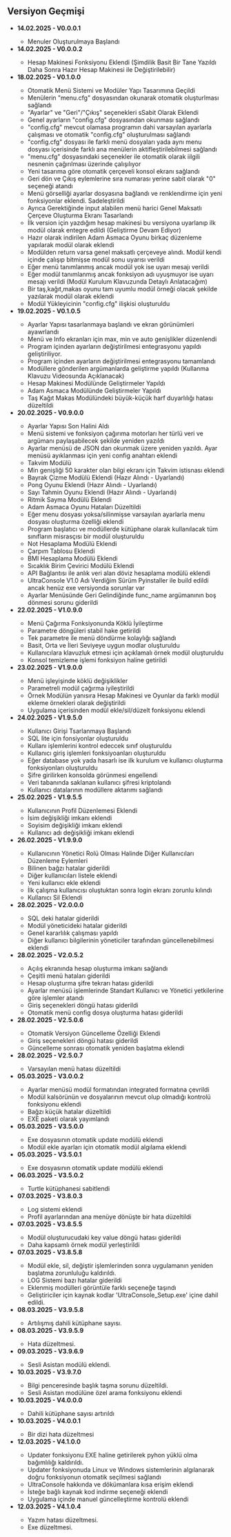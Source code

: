 ## Versiyon Geçmişi
<div  align="left"  id="workflow">

<ul>
	<li><b>14.02.2025 - V0.0.0.1</b></li>
	<ul>
		<li>Menuler Oluşturulmaya Başlandı</li>
	</ul>
	<li><b>14.02.2025 - V0.0.0.2</b></li>
	<ul>
		<li>Hesap Makinesi Fonksiyonu Eklendi (Şimdilik Basit Bir Tane Yazıldı Daha Sonra Hazır Hesap Makinesi ile Değiştirilebilir)</li>
	</ul>
	<li><b>18.02.2025 - V0.1.0.0</b></li>
	<ul>
		<li>Otomatik Menü Sistemi ve Modüler Yapı Tasarımına Geçildi</li>
		<li>Menülerin "menu.cfg" dosyasından okunarak otomatik oluşturlması sağlandı</li>
		<li>"Ayarlar" ve "Geri"/"Çıkış" seçenekleri sSabit Olarak Eklendi</li>
		<li>Genel ayarların "config.cfg" dosyasından okunması sağlandı</li>
		<li>"config.cfg" mevcut olamasa programın dahi varsayılan ayarlarla çalışması ve otomatik "config.cfg" oluşturulması sağlandı</li>
		<li>"config.cfg" dosyası ile farklı menü dosyaları yada aynı menu dosyası içerisinde farklı ana menülerin aktifleştirilebilmesi sağlandı</li>
		<li>"menu.cfg" dosyasındaki seçenekler ile otomatik olarak iilgili nesnenin çağırılması üzerinde çalışılıyor</li>
		<li>Yeni tasarıma göre otomatik çerçeveli konsol ekranı sağlandı</li>
		<li>Geri dön ve Çıkış eylemlerine sıra numarası yerine sabit olarak "0" seçeneği atandı</li>
		<li>Menü görselliği ayarlar dosyasına bağlandı ve renklendirme için yeni fonksiyonlar eklendi. Sadeleştirildi</li>
		<li>Ayrıca Gerektiğinde input alabilen menü harici Genel Maksatlı Çerçeve Oluşturma Ekranı Tasarlandı</li>
		<li>İlk version için yazdığım hesap makinesi bu versiyona uyarlanıp ilk modül olarak entegre edildi (Geliştirme Devam Ediyor)</li>
		<li>Hazır olarak indirilen Adam Asmaca Oyunu birkaç düzenleme yapılarak modül olarak eklendi</li>
		<li>Modülden return varsa genel maksatlı çerçeveye alındı. Modül kendi içinde çalışıp bitmişse modül sonu uyarısı verildi</li>
		<li>Eğer menü tanımlanmış ancak modül yok ise uyarı mesajı verildi</li>
		<li>Eğer modül tanımlanmış ancak fonksiyon adı uyuşmuyor ise uyarı mesajı verildi (Modül Kurulum Klavuzunda Detaylı Anlatacağım)</li>
		<li>Bir taş,kağıt,makas oyunu tam uyumlu modül örneği olacak şekilde yazılarak modül olarak eklendi</li>
		<li>Modül Yükleyicinin "config.cfg" ilişkisi oluşturuldu</li>
	</ul>
	<li><b>19.02.2025 - V0.1.0.5</b></li>
	<ul>
		<li>Ayarlar Yapısı tasarlanmaya başlandı ve ekran görünümleri ayawrlandı</li>
		<li>Menü ve Info ekranları için max, min ve auto genişlikler düzenlendi</li>
		<li>Program içinden ayarların değiştirilmesi entegrasyonu yapıldı geliştiriliyor.</li>
		<li>Program içinden ayarların değiştirilmesi entegrasyonu tamamlandı</li>
		<li>Modüllere gönderilen argümanlarda geliştirme yapıldı (Kullanma Klavuzu Videosunda Açıklanacak)</li>
		<li>Hesap Makinesi Modülünde Geliştirmeler Yapıldı</li>
		<li>Adam Asmaca Modülünde Geliştirmeler Yapıldı</li>
		<li>Taş Kağıt Makas Modülündeki büyük-küçük harf duyarlılığı hatası düzeltildi</li>
	</ul>
	<li><b>20.02.2025 - V0.9.0.0</b></li>
	<ul>
		<li>Ayarlar Yapısı Son Halini Aldı</li>
		<li>Menü sistemi ve fonksiyon çağırıma motorları her türlü veri ve argümanı paylaşabilecek şekilde yeniden yazıldı</li>
		<li>Ayarlar menüsü de JSON dan okunmak üzere yeniden yazıldı. Ayar menüsü ayıklanması için yeni config anahtarı eklendi</li>
		<li>Takvim Modülü</li>
		<li>Min genişliği 50 karakter olan bilgi ekranı için Takvim istisnası eklendi</li>
		<li>Bayrak Çizme Modülü Eklendi (Hazır Alındı - Uyarlandı)</li>
		<li>Pong Oyunu Eklendi (Hazır Alındı - Uyarlandı)</li>
		<li>Sayı Tahmin Oyunu Eklendi (Hazır Alındı - Uyarlandı)</li>
		<li>Ritmik Sayma Modülü Eklendi</li>
		<li>Adam Asmaca Oyunu Hataları Düzeltildi</li>
		<li>Eğer menu dosyası yoksa/silinmişse varsayılan ayarlarla menu dosyası oluşturma özelliği eklendi</li>
		<li>Program başlatıcı ve modüllerde kütüphane olarak kullanılacak tüm sınıfların misrasçısı bir modül oluşturuldu</li>
		<li>Not Hesaplama Modülü Eklendi</li>
		<li>Çarpım Tablosu Eklendi</li>
		<li>BMI Hesaplama Modülü Eklendi</li>
		<li>Sıcaklık Birim Çevirici Modülü Eklendi</li>
		<li>API Bağlantısı ile anlık veri alan döviz hesaplama modülü eklendi</li>
		<li>UltraConsole V1.0 Adı Verdiğim Sürüm Pyinstaller ile build edildi ancak henüz exe versiyonda sorunlar var</li>
		<li>Ayarlar Menüsünde Geri Gelindiğinde func_name argümanının boş dönmesi sorunu giderildi</li>
	</ul>
	<li><b>22.02.2025 - V1.0.9.0</b></li>
	<ul>
		<li>Menü Çağırma Fonksiyonunda Köklü İyileştirme</li>
		<li>Parametre döngüleri stabil hake getirildi</li>
		<li>Tek parametre ile menü döndürme kolaylığı sağlandı</li>
		<li>Basit, Orta ve İleri Seviyeye uygun modlar oluşturuldu</li>
		<li>Kullanıcılara klavuzluk etmesi için açıklamalı örnek modül oluşturuldu</li>
		<li>Konsol temizleme işlemi fonksiyon haline getirildi</li>
	</ul>
	<li><b>23.02.2025 - V1.9.0.0</b></li>
	<ul>
		<li>Menü işleyişinde köklü değişiklikler</li>
		<li>Parametreli modül çağırma iyileştirildi</li>
		<li>Örnek Modülün yanısıra Hesap Makinesi ve Oyunlar da farklı modül ekleme örnekleri olarak değiştirildi</li>
		<li>Uygulama içerisinden modül ekle/sil/düzelt fonksiyonu eklendi</li>
	</ul>
	<li><b>24.02.2025 - V1.9.5.0</b></li>
	<ul>
		<li>Kullanıcı Girişi Tsarlanmaya Başlandı</li>
		<li>SQL lite için fonsiyonlar oluşturuldu</li>
		<li>Kullanı işlemlerini kontrol edeccek sınıf oluşturuldu</li>
		<li>Kullanıcı giriş işlemleri fonksiyoanları oluşturuldu</li>
		<li>Eğer database yok yada hasarlı ise ilk kurulum ve kullanıcı oluşturma fonksiyonları oluşturuldu</li>
		<li>Şifre girilirken konsolda görünmesi engellendi</li>
		<li>Veri tabanında saklanan kullanıcı şifresi kriptolandı</li>
		<li>Kullanıcı datalarının modüllere aktarımı sağlandı</li>
	</ul>
	<li><b>25.02.2025 - V1.9.5.5</b></li>
	<ul>
		<li>Kullanıcının Profil Düzenlemesi Eklendi</li>
		<li>İsim değişikliği imkanı eklendi</li>
		<li>Soyisim değişikliği imkanı eklendi</li>
		<li>Kullanıcı adı değişikliği imkanı eklendi</li>
	</ul>
	<li><b>26.02.2025 - V1.9.9.0</b></li>
	<ul>
		<li>Kullanıcının Yönetici Rolü Olması Halinde Diğer Kullanıcıları Düzenleme Eylemleri</li>
		<li>Bilinen bağzı hatalar giderildi</li>
		<li>Diğer kullanıcıları listele eklendi</li>
		<li>Yeni kullanıcı ekle eklendi</li>
		<li>İlk çalışma kullanıcısı oluştuktan sonra login ekranı zorunlu kılındı</li>
		<li>Kullanıcı Sil Eklendi</li>
	</ul>
	<li><b>28.02.2025 - V2.0.0.0</b></li>
	<ul>
		<li>SQL deki hatalar giderildi</li>
		<li>Modül yöneticideki hatalar giderildi</li>
		<li>Genel kararlılık çalışması yapıldı</li>
		<li>Diğer kullanıcı bilgilerinin yöneticiler tarafından güncellenebilmesi eklendi</li>
	</ul>
	<li><b>28.02.2025 - V2.0.5.2</b></li>
	<ul>
		<li>Açılış ekranında hesap oluşturma imkanı sağlandı</li>
		<li>Çeşitli menü hataları giderildi</li>
		<li>Hesap oluşturma şifre tekrarı hatası giderildi</li>
		<li>Ayarlar menüsü işlemlerinde Standart Kullanıcı ve Yönetici yetkilerine göre işlemler atandı</li>
		<li>Giriş seçenekleri döngü hatası giderildi</li>
		<li>Otomatik menü config dosya oluşturma hatası giderildi</li>
	</ul>
	<li><b>28.02.2025 - V2.5.0.6</b></li>
	<ul>
		<li>Otomatik Versiyon Güncelleme Özelliği Eklendi</li>
		<li>Giriş seçenekleri döngü hatası giderildi</li>
		<li>Güncelleme sonrası otomatik yeniden başlatma eklendi</li>
	</ul>
	<li><b>28.02.2025 - V2.5.0.7</b></li>
	<ul>
		<li>Varsayılan menü hatası düzeltildi</li>
	</ul>
	<li><b>05.03.2025 - V3.0.0.2</b></li>
	<ul>
		<li>Ayarlar menüsü modül formatından integrated formatına çevrildi</li>
		<li>Modül kalsörünün ve dosyalarının mevcut olup olmadığı kontrolü fonksiyonu eklendi</li>
		<li>Bağzı küçük hatalar düzeltildi</li>
		<li>EXE paketi olarak yayımlandı</li>
	</ul>
	<li><b>05.03.2025 - V3.5.0.0</b></li>
	<ul>
		<li>Exe dosyasının otomatik update modülü eklendi</li>
		<li>Modül ekle ayarları için otomatik modül algılama eklendi</li>
	</ul>
	<li><b>05.03.2025 - V3.5.0.1</b></li>
	<ul>
		<li>Exe dosyasının otomatik update modülü eklendi</li>
	</ul>
	<li><b>06.03.2025 - V3.5.0.2</b></li>
	<ul>
		<li>Turtle kütüphanesi sabitlendi</li>
	</ul>
	<li><b>07.03.2025 - V3.8.0.3</b></li>
	<ul>
		<li>Log sistemi eklendi</li>
		<li>Profil ayarlarından ana menüye dönüşte bir hata düzeltildi</li>
	</ul>
	<li><b>07.03.2025 - V3.8.5.5</b></li>
	<ul>
		<li>Modül oluşturucudaki key value döngü hatası giderildi</li>
		<li>Daha kapsamlı örnek modül yerleştirildi</li>
	</ul>
	<li><b>07.03.2025 - V3.8.5.8</b></li>
	<ul>
		<li>Modül ekle, sil, değiştir işlemlerinden sonra uygulamanın yeniden başlatma zorunluluğu kaldırıldı.</li>
		<li>LOG Sistemi bazı hatalar giderildi</li>
		<li>Eklenmiş modülleri görüntüle farklı seçeneğe taşındı</li>
		<li>Geliştiriciler için kaynak kodlar 'UltraConsole_Setup.exe' içine dahil edildi.</li>
	</ul>
	<li><b>08.03.2025 - V3.9.5.8</b></li>
	<ul>
		<li>Artılışmış dahili kütüphane sayısı.</li>
	</ul>
	<li><b>08.03.2025 - V3.9.5.9</b></li>
	<ul>
		<li>Hata düzeltmesi.</li>
	</ul>
	<li><b>09.03.2025 - V3.9.6.9</b></li>
	<ul>
		<li>Sesli Asistan modülü eklendi.</li>
	</ul>
	<li><b>10.03.2025 - V3.9.7.0</b></li>
	<ul>
		<li>Bilgi penceresinde başlık taşma sorunu düzeltildi.</li>
		<li>Sesli Asistan modülüne özel arama fonksiyonu eklendi</li>
	</ul>
	<li><b>10.03.2025 - V4.0.0.0</b></li>
	<ul>
		<li>Dahili kütüphane sayısı artırıldı</li>
	</ul>
	<li><b>10.03.2025 - V4.0.0.1</b></li>
	<ul>
		<li>Bir dizi hata düzeltmesi</li>
	</ul>
	<li><b>12.03.2025 - V4.1.0.0</b></li>
	<ul>
		<li>Updater fonksiyonu EXE haline getirilerek pyhon yüklü olma bağımlılığı kaldırıldı.</li>
		<li>Updater fonksiyonuda Linux ve Windows sistemlerinin algılanarak doğru fonksiyonun otomatik seçilmesi sağlandı</li>
		<li>UltraConsole hakkında ve dökümanlara kısa erişim eklendi</li>
		<li>İsteğe bağlı kaynak kod indirme seçeneği eklendi</li>
		<li>Uygulama içinde manuel güncelleştirme kontrolü eklendi</li>
	</ul>
	<li><b>12.03.2025 - V</b><b id="version">4.1.0.4</b></li>
	<ul>
		<li>Yazım hatası düzeltmesi.</li>
		<li>Exe düzeltmesi.</li>
	</ul>
</ul>

</div>